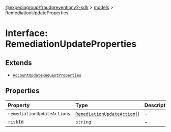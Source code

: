 [@expediagroup/fraudpreventionv2-sdk](../../index.md) > [models](../index.md) > RemediationUpdateProperties

# Interface: RemediationUpdateProperties

## Extends

- [`AccountUpdateRequestProperties`](AccountUpdateRequestProperties.md)

## Properties

| Property | Type | Description | Inheritance | Source |
| :------ | :------ | :------ | :------ | :------ |
| `remediationUpdateActions` | [`RemediationUpdateAction`](../classes/RemediationUpdateAction.md)[] | - | - | models/RemediationUpdate.ts:53 |
| `riskId` | `string` | - | [`AccountUpdateRequestProperties`](AccountUpdateRequestProperties.md).`riskId` | models/AccountUpdateRequest.ts:44 |
